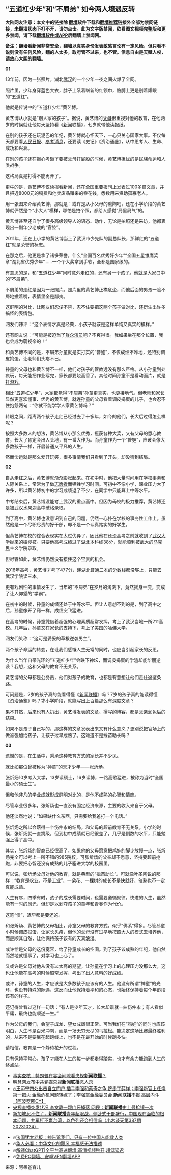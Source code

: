  <!-- 面包屑导航 --> <h2>“五道杠少年”和“不屑弟” 如今两人境遇反转</h2> <p class="notice"><b>大陆网友注意：本文中的链接除 <a href="https://github.com/bannedbook/fanqiang" >翻墙</a>软件下载和<a href="https://github.com/killgcd/justmysocks/blob/master/README.md">翻墙推荐</a>链接外全部为禁网链接，未翻墙状态下打不开，请勿点击。此为文字版禁闻，欲看图文视频完整版和更多禁闻，请下载<a href="https://github.com/bannedbook/fanqiang">翻墙软件或APP</a>后翻墙上禁闻网。</p><p>备注：翻墙看新闻非常安全，翻墙以真实身份发表敏感言论有一定风险，但只看不说则没有任何风险，翻的人太多，政府管不过来，也不管。信息自由是天赋人权，请放心大胆的翻墙。</b></p>  <div class="entry"> <p><strong>01</strong></p> <p>13年前，因为一张照片，湖北<a href="https://www.bannedbook.org/bnews/tag/%e6%ad%a6%e6%b1%89/" class="st_tag internal_tag" rel="tag" title="标签 武汉 下的日志">武汉</a>的一个少年一夜之间火爆了全网。</p> <p>照片里，少年身穿蓝色大衣，脖子上系着崭新的红领巾，胳膊上更是别着耀眼的“五道杠”。</p> <p>他就是传说中的“五道杠少年”黄艺博。</p> <p>黄艺博从小就是“别人家的孩子”。据说，黄艺博的<a href="https://www.bannedbook.org/bnews/tag/%e7%88%b6%e6%af%8d/" class="st_tag internal_tag" rel="tag" title="标签 父母 下的日志">父母</a>很重视对他的教育，在他两岁的时候就让他每天坚持看《<span class='wp_keywordlink_affiliate'><a href="https://www.bannedbook.org/" title="新闻">新闻</a></span>联播》，七岁就带他读报纸。</p> <p>在别的孩子还在玩泥巴的年纪，黄艺博就心怀天下，一心只关心国家大事。不仅每天都要看<span class='wp_keywordlink'><a href="https://www.bannedbook.org/forum2/topic109.html" title="透视人民日报" target="_blank">人民日报</a></span>、<a href="https://www.bannedbook.org/bnews/tag/%E5%8F%82%E8%80%83%E6%B6%88%E6%81%AF/" class="st_tag internal_tag" rel="tag" title="标签 参考消息 下的日志">参考消息</a>，还要读《史记》《资治通鉴》，从中思考人、生命、成功和兴衰。</p> <p>在别的孩子还在担心考砸了要被父母打屁股的时候，黄艺博担忧的是民族命运和人类战争。</p> <p>这格局真是打得不能再开了。</p> <p>更牛的是，黄艺博不仅读报看新闻，还在全国重要报刊上发表过100多篇文章，并且把近8000元的稿费和他卖废品赚来的零花钱，悉数用来资助孤寡老人。</p> <p>用一张图来介绍黄艺博，那就是：或许是从小父母的熏陶吧，还在小学阶段的黄艺博就俨然是个“小大人”模样，哪怕是拍个照，都给人感觉“局里局气”的。</p> <p>黄艺博甚至还自学了很多高级领导人的语态、动作，无论是拍照还是采访，他都表现出一副年少老成的“官腔”。</p> <p>2011年，还在上小学的黄艺博当上了武汉市少先队的副总队长，那鲜红的“五道杠”就是荣誉的标志。</p> <p>在那之后，他更是拿了诸多荣誉，什么“全国百名优秀好少年”“全国五星雏鹰奖章”湖北省优秀少年”……一个个大奖拿到手软，全都是国家级的。</p> <p>有意思的是，和“五道杠少年”同时意外走红的，还有另一个孩子。他就是大家口中的“不屑弟”。</p> <p>不屑弟的走红是因为一张照片。照片里的黄艺博正襟危坐，而他后面的男孩一脸不屑地撇着嘴，表情里全是鄙夷。</p>  <p>这鲜明的对比，让网友们忍俊不禁，忍不住要把这两个孩子做对比，还衍生出许多搞怪的表情包。</p> <p>网友们辣评：“这个表情才真是经典，小孩子就该是这样单纯又真实的模样。”</p> <p>还有网友说：“可能是被迫当了<a href="https://www.bannedbook.org/bnews/tag/%E7%BE%A4%E4%BC%97%E6%BC%94%E5%91%98/" class="st_tag internal_tag" rel="tag" title="标签 群众演员 下的日志">群众演员</a>吧？不爽得很。我如果坐在那个位置，我也会成为藐视帝的！”</p> <p>和黄艺博不同的是，不屑弟孙童就是实打实的“普娃”，不仅成绩不咋地，还特别调皮捣蛋，让老师们头疼不已。</p> <p>孙童的父母也和黄艺博不一样，他们对孩子的管教远没有那么严格。从小孙童到处疯玩，每天能把作业写完，家长都要烧高香了。其他时间孙童不是看动画片，就是<a href="https://www.bannedbook.org/bnews/tag/%E6%89%93%E6%B8%B8%E6%88%8F/" class="st_tag internal_tag" rel="tag" title="标签 打游戏 下的日志">打游戏</a>。</p> <p>相比“五道杠少年”，大家都觉得“不屑弟”孙童更真实，也更接地气。但老师和家长显然更喜欢懂事、优秀的黄艺博，就连孙童的父母看着调皮捣蛋的儿子，也会忍不住抱怨两句：“你就不能学学人家黄艺博吗？”</p> <p>转眼之间，距离两个孩子走红已经过去了十多年，如今的他们，长大后过得怎么样呢？</p> <p>按照大多数人的想法，黄艺博从小那么优秀，揽获各种大奖，又有父母的悉心教育，长大了肯定会出人头地，有一番大作为。而孙童作为一个“普娃”，应该会像大多数孩子一样，开启普通又平凡的人生。</p> <p>然而命运就是那么爱开玩笑，很多事情我们只看到了开头，却没猜到结局。</p> <p><strong>02</strong></p> <p>自从走红之后，黄艺博就渐渐膨胀起来。在初中时，他把大量时间用在学校事务和人际关系上，常常为了做<a href="https://www.bannedbook.org/bnews/tag/%E5%BF%97%E6%84%BF%E8%80%85/" class="st_tag internal_tag" rel="tag" title="标签 志愿者 下的日志">志愿者</a>而牺牲学习时间。可初中不像小学，课业压力大了许多，所以黄艺博初中的学习成绩退了不少，在同学中只能算上中等水平。</p> <p>中考结束后，黄艺博没能考上武汉的重点高中。但因为母校的极力推荐，黄艺博还是被武汉水果湖高中破格录取。</p> <p>到了高中，黄艺博也没意识到自己的问题，仍然一心扑在学校的事务性工作上。虽然他是一个尽职尽责的好干部，却不是一个认真踏实的好学生。</p> <p>但黄艺博在校的综合表现实在太过优异了，因此他在还没高考之前就收到了<a href="https://www.bannedbook.org/bnews/tag/%E6%AD%A6%E6%B1%89%E5%A4%A7%E5%AD%A6/" class="st_tag internal_tag" rel="tag" title="标签 武汉大学 下的日志">武汉大学</a>抛来的橄榄枝。只要他高考成绩过了湖北本科线38分，就能顺利被武大的<span class='wp_keywordlink'><a href="https://www.bannedbook.org/forum2/topic105.html" title="《马克思的成魔之路》" target="_blank">马克思</a></span>主义学院录取。</p> <p>但尽管如此，黄艺博仍然没有接住这个宝贵的机会。</p>  <p>2016年高考，黄艺博才考了477分，连湖北普通二本的<a href="https://www.bannedbook.org/bnews/tag/%E5%88%86%E6%95%B0%E7%BA%BF/" class="st_tag internal_tag" rel="tag" title="标签 分数线 下的日志">分数线</a>都没够上，只能去武汉学院读三本。</p> <p>更有戏剧性的事情发生了，当年的“不屑弟”在岁月的淘洗下，竟然摇身一变，变成了让人仰望的“学霸”。</p> <p>在初中的时候，孙童的成绩还处于中等水平。但让人意想不到的是，到了高中之后，孙童像开了窍一样，成绩突飞猛进。</p> <p>在高考的时候，孙童凭借着超强的心理素质超常发挥，考上了武汉当地一所211高校。几年后，孙童又在家长的支持下，考上了美国的哈佛大学。</p> <p>网友们笑称：“这可是妥妥的草根逆袭男主”。</p> <p>两个孩子命运的转变，在让我们感慨人生无常的同时，也应当引起家长的反思。</p> <p>为什么当年自带光环的“五道杠少年”会跌下神坛，而调皮捣蛋的学渣却能华丽逆袭？我想，这和父母的教育不无关系。</p> <p>黄艺博的父母都是公务员，他们对孩子的教育，也都是有意想让他们走仕途这条路。</p> <p>可问题是，2岁的孩子真的能看得懂《<a href="https://www.bannedbook.org/bnews/tag/%e6%96%b0%e9%97%bb%e8%81%94%e6%92%ad/" class="st_tag internal_tag" rel="tag" title="标签 新闻联播 下的日志">新闻联播</a>》吗？7岁的孩子真的能读得懂《资治通鉴》吗？才小学阶段，就能写出上百篇那么有深度文章？</p> <p>果不其然，后来也有人扒出，黄艺博发表的文章、撰写的博客，都是父亲润色后的结果。</p> <p>如果不是孩子自己写的，那这样的文章发表出来又有什么意义？更别说把官场上的做派强加给孩子，让孩子过早成熟了。这难道不是揠苗助长吗？</p> <p><strong>03</strong></p> <p>遗憾的是，在生活中，秉承这种教育方式的家长并不少见。</p> <p>就比如那位曾被称为“神童”的天才少年——张炘炀。</p> <p>张炘炀10岁考入大学，13岁读硕士，16岁读博，一路高歌猛进，被称为当时“全国最小的硕士生”。</p>  <p>但和他非凡的学业成就形成鲜明对比的，是他不成熟的心智和情商。</p> <p>尽管毕业很多年，张炘炀也一直没有固定经济来源，主要的收入来自于父母。</p> <p>他还淡然地说：“如果缺什么东西，只需要给我爸打一个电话。”</p> <p>张炘炀之所以会落得一个伤仲永的结局，和父母的超前教育不无关系。小学的时候，张炘炀就一直跳级，但到初中成绩就已经很差了，几乎是倒数的水平，只能勉强上得了高中。</p> <p>其实，张炘炀的智商已经很高了，如果他的父母愿意把鸡娃的脚步放慢一点，张炘炀完全可以考上一所不错的985院校。可张炘炀的父亲却不愿意，坚持要超前抢跑，非要把心智还没有成熟的儿子塞进大学的校园里。</p> <p>可以说，张炘炀父母对他的教育，就是典型的“揠苗助长”。可就像叶圣陶说的那样：“教育是农业，不是工业”，一朵花、一棵树的成长不是快就好，催熟也不一定真能成熟。</p> <p>人生有序，四季有时，孩子的成长需要时间，也需要遵循规律。快进的人生，虽然能有一时的风光，但却是以<span class='wp_keywordlink'><a href="https://www.bannedbook.org/forum2/topic21.html" title="《剥夺》 黄建民 著" target="_blank">剥夺</a></span>孩子的童年和青春作为代价。</p> <p>这笔“债”，迟早都是要还的。</p> <p>和张炘炀、黄艺博的父母相比，孙童父母的教育方式，似乎“佛系”得多。尽管孙童小时候调皮捣蛋，让家长头疼，但他的父母没有过早地按照大人的模式去培养他，而是顺其自然，让他保持孩子该有的天真浪漫。</p> <p>或许恰是父母的这份宽容，给了孙童成长的空间。到了孩子该成熟的年纪，他自然而然地就懂事了，对学习也上心了。</p> <p>又或许是父母对他从没有过太高的期望，让孙童在学习上的心理压力没那么大，这也让他能在高考的时候超常发挥，考出了出人意料的好成绩。</p> <p>或许，孙童的人生，才应该是大多数孩子应该有的人生。他没有所谓“神童”的光环，也没有特殊的际遇，这反而让他保持着平和的心态，也始终保持着每个年龄段该有的样子。</p> <p>还记得曾看过这样一句话：“有人是少年天才，长大却谱就一曲伤仲永；有人看似平庸，最终也能顺遂一生。”</p> <p>作为父母的我们，会望子成龙、望女成凤很正常。可当我们在“鸡娃”的同时也应该明白，人生不是百米冲刺，而是一场无穷无尽的马拉松。能决定这场比赛最终胜利的，从来不是要赢在起跑线上，也不是在最开始的时候跑多快。</p> <p>请相信，教育是一个静待花开的过程。</p>  <p>只有保持平常心，孩子才能在人生的每一步都走得踏实，也才有余力能跑到人生的终点站。</p> <!--<div id="taboola-mid-1"></div>--><ul class='op-related-articles' title='相关阅读'> <li><a href='https://www.bannedbook.org/bnews/ssgc/20240424/2028460.html' target='_blank'>事实查核｜特朗普在宴会间隙看央视<b>新闻联播</b>？</a></li> <li><a href='https://www.bannedbook.org/bnews/baitai/20240312/2011765.html' target='_blank'>明慧网发布中共党媒央视<b>新闻联播</b>恶人录</a></li> <li><a href='https://www.bannedbook.org/bnews/bannedvideo/20231123/1964774.html' target='_blank'>🔥王沪宁四处出击自立门户 插手李强和蔡奇之争 挤走丁薛祥；李强新官上任烧第一把火 金融危机问题转嫁了；李强掌金融委员会 <b>新闻联播</b>不报 高层内斗【阿波罗网CY】</a></li> <li><a href='https://www.bannedbook.org/bnews/baitai/20231106/1957497.html' target='_blank'>央视直播突发状况 李文静一颗门牙掉落 网民：<b>新闻联播</b>史上最抢镜一次</a></li> <li><a href='https://www.bannedbook.org/bnews/sohnews/20231024/1951743.html' target='_blank'>新加坡忍不住了，<b>新闻联播</b>青年超限战，侧卧式干部盛行，中国现在面临的根本问题，共军打不赢台湾，以色列还会相信吗（小木谈天第387期 20231024）</a></li> </ul> <ul class="texttj"> <li>🔥<a href="https://www.bannedbook.org/bnews/ssgc/20230219/1850782.html" target="_blank">法国犹太老板：神告诉我们，只有一位中国人能救人类</a></li> <li>🔥<a href="https://www.bannedbook.org/bnews/comments/20220220/1694796.html" target="_blank">华人必看：中华文化的飓风 幸福感无法描述</a></li> <li>🔥<a href="https://github.com/bannedbook/fanqiang/wiki/V2ray%E6%9C%BA%E5%9C%BA" target="_blank">解锁ChatGPT|全平台高速翻墙:高清视频秒开,超低延迟</a></li> <li>🔥<a href="https://github.com/bannedbook/fanqiang/wiki/%E7%A6%81%E9%97%BB%E7%BD%91%E5%AE%89%E5%8D%93%E7%BF%BB%E5%A2%99%E6%96%B0%E9%97%BBAPP" target="_blank">免费PC翻墙、安卓VPN翻墙APP</a></li> </ul><p class="src-info">来源：阿呆爸育儿 </p><a name='sharetosocial'></a> <div style="margin-bottom:5px;padding-bottom:5px;clear:both"> <div id="archive-pix-1" class="banner-ads"> <!-- AuctionX Display platform tag START --> <div id="27602x728x90x621x_ADSLOT1" clicktrack="%%CLICK_URL_ESC%%"></div>  <!-- AuctionX Display platform tag END --> </div> <div id="archive-pix-2" class="banner-ads"> <!-- AuctionX Display platform tag START --> <div id="27556x300x250x621x_ADSLOT1" clicktrack="%%CLICK_URL_ESC%%" style="margin:0 auto;text-align:center"></div>  <!-- AuctionX Display platform tag END --> </div> </div>  <div id="archive-pix-1" class="banner-ads"> <!-- AuctionX Display platform tag START --> <div id="27603x728x90x621x_ADSLOT1" clicktrack="%%CLICK_URL_ESC%%"></div>  <!-- AuctionX Display platform tag END --> </div> </div><!--END ENTRY--> 